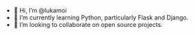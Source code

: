 - 👋 Hi, I’m @lukamoi
- 🌱 I’m currently learning Python, particularly Flask and Django.
- 💞️ I’m looking to collaborate on open source projects.

